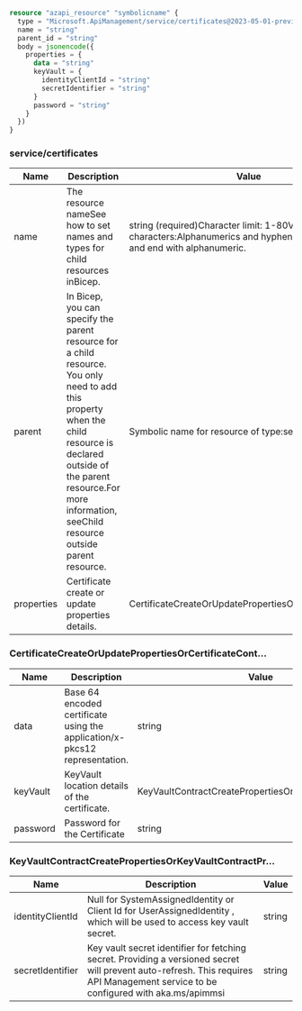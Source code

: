 ```terraform
resource "azapi_resource" "symbolicname" {
  type = "Microsoft.ApiManagement/service/certificates@2023-05-01-preview"
  name = "string"
  parent_id = "string"
  body = jsonencode({
    properties = {
      data = "string"
      keyVault = {
        identityClientId = "string"
        secretIdentifier = "string"
      }
      password = "string"
    }
  })
}

```

### service/certificates

| Name | Description | Value |
|-|-|-|
| name | The resource nameSee how to set names and types for child resources inBicep. | string (required)Character limit: 1-80Valid characters:Alphanumerics and hyphens.Start with letter and end with alphanumeric. |
| parent | In Bicep, you can specify the parent resource for a child resource. You only need to add this property when the child resource is declared outside of the parent resource.For more information, seeChild resource outside parent resource. | Symbolic name for resource of type:service |
| properties | Certificate create or update properties details. | CertificateCreateOrUpdatePropertiesOrCertificateCont... |


### CertificateCreateOrUpdatePropertiesOrCertificateCont...

| Name | Description | Value |
|-|-|-|
| data | Base 64 encoded certificate using the application/x-pkcs12 representation. | string |
| keyVault | KeyVault location details of the certificate. | KeyVaultContractCreatePropertiesOrKeyVaultContractPr... |
| password | Password for the Certificate | string |


### KeyVaultContractCreatePropertiesOrKeyVaultContractPr...

| Name | Description | Value |
|-|-|-|
| identityClientId | Null for SystemAssignedIdentity or Client Id for UserAssignedIdentity , which will be used to access key vault secret. | string |
| secretIdentifier | Key vault secret identifier for fetching secret. Providing a versioned secret will prevent auto-refresh. This requires API Management service to be configured with aka.ms/apimmsi | string |


